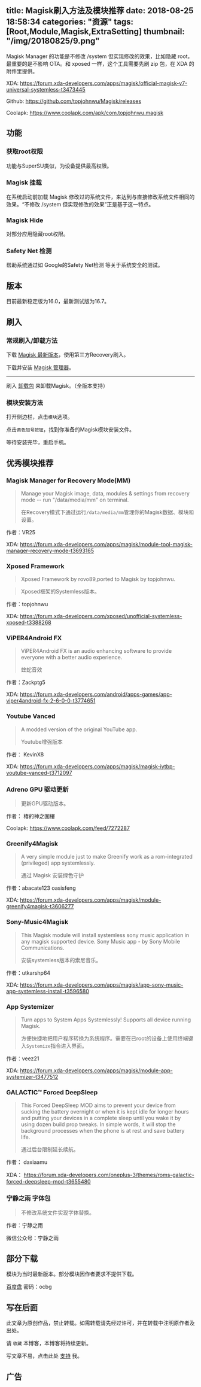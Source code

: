 title: Magisk刷入方法及模块推荐
date: 2018-08-25 18:58:34
categories: "资源"
tags: [Root,Module,Magisk,ExtraSetting]
thumbnail: "/img/20180825/9.png"
---
Magisk Manager 的功能是不修改 /system 但实现修改的效果，比如隐藏 root，最重要的是不影响 OTA。和 xposed 一样，这个工具需要先刷 zip 包，在 XDA 的附件里提供。

XDA: https://forum.xda-developers.com/apps/magisk/official-magisk-v7-universal-systemless-t3473445

Github: https://github.com/topjohnwu/Magisk/releases

Coolapk: https://www.coolapk.com/apk/com.topjohnwu.magisk

## 功能

### 获取root权限

功能与SuperSU类似，为设备提供最高权限。

### Magisk 挂载

在系统启动前加载 Magisk 修改过的系统文件，来达到与直接修改系统文件相同的效果。“不修改 /system 但实现修改的效果”正是基于这一特点。

### Magisk Hide

对部分应用隐藏root权限。

### Safety Net 检测

帮助系统通过如 Google的Safety Net检测 等关于系统安全的测试。 

## 版本

目前最新稳定版为16.0，最新测试版为16.7。

## 刷入

### 常规刷入/卸载方法
下载 [Magisk 最新版本](https://github.com/topjohnwu/Magisk/releases/download/v16.0/Magisk-v16.0.zip)，使用第三方Recovery刷入。

下载并安装 [Magisk 管理器](https://github.com/topjohnwu/Magisk/releases/download/manager-v5.8.3/MagiskManager-v5.8.3.apk)。

---

刷入 [卸载包](https://github.com/topjohnwu/Magisk/releases/download/v16.7/Magisk-uninstaller-20180719.zip) 来卸载Magisk。（全版本支持）


### 模块安装方法

打开侧边栏，点击`模块`选项。

点击`黄色加号按钮`，找到你准备的Magisk模块安装文件。

等待安装完毕，重启手机。

## 优秀模块推荐

### Magisk Manager for Recovery Mode(MM)
>Manage your Magisk image, data, modules & settings from recovery mode -- run "/data/media/mm" on terminal.
>
>在Recovery模式下通过运行`/data/media/mm`管理你的Magisk数据、模块和设置。

作者：VR25

XDA: https://forum.xda-developers.com/apps/magisk/module-tool-magisk-manager-recovery-mode-t3693165

### Xposed Framework

>Xposed Framework by rovo89,ported to Magisk by topjohnwu.

>Xposed框架的Systemless版本。

作者：topjohnwu

XDA: https://forum.xda-developers.com/xposed/unofficial-systemless-xposed-t3388268

### ViPER4Android FX
>ViPER4Android FX is an audio enhancing software to provide everyone with a better audio experience.
>
>蝰蛇音效

作者：Zackptg5

XDA: https://forum.xda-developers.com/android/apps-games/app-viper4android-fx-2-6-0-0-t3774651

### Youtube Vanced
>A modded version of the original YouTube app.
>
>Youtube增强版本

作者： KevinX8

XDA: https://forum.xda-developers.com/apps/magisk/magisk-iytbp-youtube-vanced-t3712097

### Adreno GPU 驱动更新
>更新GPU驱动版本。

作者： 椿的神之圍樓

Coolapk: https://www.coolapk.com/feed/7272287

### Greenify4Magisk
>A very simple module just to make Greenify work as a rom-integrated (privileged) app systemlessly.
>
>通过 Magisk 安装绿色守护

作者：abacate123 oasisfeng

XDA: https://forum.xda-developers.com/apps/magisk/module-greenify4magisk-t3606277

### Sony-Music4Magisk

>This Magisk module will install systemless sony music application in any magisk supported device. Sony Music app - by Sony Mobile Communications.
>
>安装systemless版本的索尼音乐。

作者：utkarshp64

XDA: https://forum.xda-developers.com/apps/magisk/app-sony-music-app-systemless-install-t3596580

### App Systemizer

>Turn apps to System Apps Systemlessly! Supports all device running Magisk.
>
>方便快捷地把用户程序转换为系统程序。需要在已root的设备上使用终端键入`Systemize`指令进入界面。

作者：veez21

XDA: https://forum.xda-developers.com/apps/magisk/module-app-systemizer-t3477512

### GALACTIC™ Forced DeepSleep
>This Forced DeepSleep MOD aims to prevent your device from sucking the battery overnight or when it is kept idle for longer hours and putting your devices in a complete sleep until you wake it by using dozen build prop tweaks. In simple words, it will stop the background processes when the phone is at rest and save battery life.
>
>通过后台限制延长续航。

作者： daxiaamu

XDA： https://forum.xda-developers.com/oneplus-3/themes/roms-galactic-forced-deepsleep-mod-t3655480



### 宁静之雨 字体包
>不修改系统文件实现字体替换。

作者：宁静之雨

微信公众号：宁静之雨

## 部分下载

模块为当时最新版本。部分模块因作者要求不提供下载。

[百度盘](https://pan.baidu.com/s/1jGtTBAp_2AVhhVs6scyXbQ) 密码：ocbg

## 写在后面
此文章为原创作品，禁止转载。如需转载请先经过许可，并在转载中注明原作者及出处。

请 `收藏` 本博客，本博客将持续更新。

写文章不易，点击此处 [支持](https://ojhdt.club/donate) 我。

## 广告
<script async src="//pagead2.googlesyndication.com/pagead/js/adsbygoogle.js"></script>
<ins class="adsbygoogle"
     style="display:block; text-align:center;"
     data-ad-layout="in-article"
     data-ad-format="fluid"
     data-ad-client="ca-pub-1043177129475579"
     data-ad-slot="7254716173"></ins>
<script>
     (adsbygoogle = window.adsbygoogle || []).push({});
</script>
